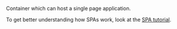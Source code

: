 Container which can host a single page application.

To get better understanding how SPAs work, look at the [SPA tutorial](/docs/tutorials/basics-single-page-applications-spa/{branch}).